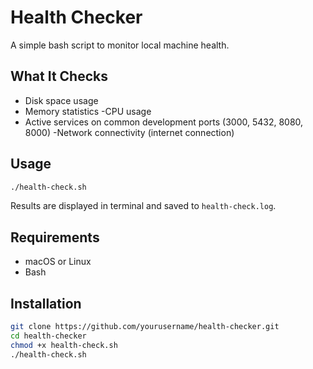# Health Checker

A simple bash script to monitor local machine health.

## What It Checks

- Disk space usage
- Memory statistics
-CPU usage
- Active services on common development ports (3000, 5432, 8080, 8000)
-Network connectivity (internet connection)

## Usage
```bash
./health-check.sh
```

Results are displayed in terminal and saved to `health-check.log`.

## Requirements

- macOS or Linux
- Bash

## Installation
```bash
git clone https://github.com/yourusername/health-checker.git
cd health-checker
chmod +x health-check.sh
./health-check.sh
```
